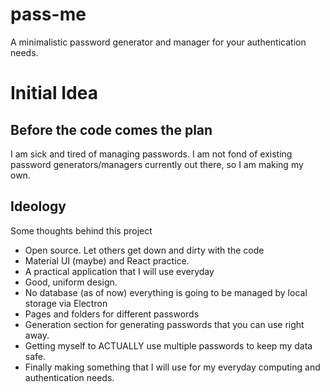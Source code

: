 # pass-me
A minimalistic password generator and manager for your authentication needs.

# Initial Idea 
## Before the code comes the plan 
I am sick and tired of managing passwords. I am not fond of existing password generators/managers currently out there, so I am making my own.

## Ideology 
Some thoughts behind this project 
* Open source. Let others get down and dirty with the code
* Material UI (maybe) and React practice. 
* A practical application that I will use everyday
* Good, uniform design. 
* No database (as of now) everything is going to be managed by local storage via Electron
* Pages and folders for different passwords 
* Generation section for generating passwords that you can use right away.
* Getting myself to ACTUALLY use multiple passwords to keep my data safe. 
* Finally making something that I will use for my everyday computing and authentication needs.

